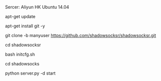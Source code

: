 Sercer: Aliyun HK Ubuntu 14.04

apt-get update

apt-get install git -y

git clone -b manyuser https://github.com/shadowsocksr/shadowsocksr.git

cd shadowsocksr

bash initcfg.sh

cd shadowsocks

python server.py -d start
